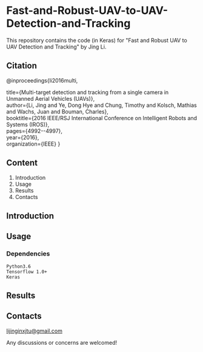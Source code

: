 # Fast-and-Robust-UAV-to-UAV-Detection-and-Tracking
This repository contains the code (in Keras) for "Fast and Robust UAV to UAV Detection and Tracking" by Jing Li.
## Citation
@inproceedings{li2016multi,

  title={Multi-target detection and tracking from a single camera in Unmanned Aerial Vehicles (UAVs)},  
  author={Li, Jing and Ye, Dong Hye and Chung, Timothy and Kolsch, Mathias and Wachs, Juan and Bouman, Charles},  
  booktitle={2016 IEEE/RSJ International Conference on Intelligent Robots and Systems (IROS)},  
  pages={4992--4997},  
  year={2016},  
  organization={IEEE}
}

## Content
1. Introduction
2. Usage
3. Results
4. Contacts

## Introduction

## Usage
### Dependencies

    Python3.6
    Tensorflow 1.0+
    Keras
    



## Results

## Contacts
lijinginxjtu@gmail.com

Any discussions or concerns are welcomed!
